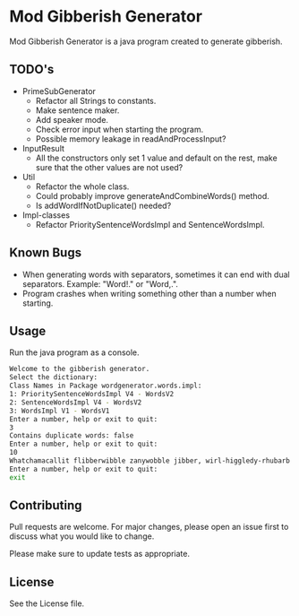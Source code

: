 # Mod Gibberish Generator

Mod Gibberish Generator is a java program created to generate gibberish.

## TODO's

*  PrimeSubGenerator
    * Refactor all Strings to constants.
    * Make sentence maker.
    * Add speaker mode.
    * Check error input when starting the program.
    * Possible memory leakage in readAndProcessInput?   
*  InputResult
    * All the constructors only set 1 value and default on the rest, make sure that the other values are not used?
*  Util
    * Refactor the whole class.
    * Could probably improve generateAndCombineWords() method.
    * Is addWordIfNotDuplicate() needed?
*  Impl-classes
    * Refactor PrioritySentenceWordsImpl and SentenceWordsImpl.
    
## Known Bugs

*  When generating words with separators, sometimes it can end with dual separators. Example: "Word!." or "Word,.".
*  Program crashes when writing something other than a number when starting.

## Usage

Run the java program as a console.

```bash
Welcome to the gibberish generator.
Select the dictionary:
Class Names in Package wordgenerator.words.impl:
1: PrioritySentenceWordsImpl V4 - WordsV2
2: SentenceWordsImpl V4 - WordsV2
3: WordsImpl V1 - WordsV1
Enter a number, help or exit to quit: 
3
Contains duplicate words: false
Enter a number, help or exit to quit: 
10
Whatchamacallit flibberwibble zanywobble jibber, wirl-higgledy-rhubarb dingy brouhaha.
Enter a number, help or exit to quit: 
exit


```

## Contributing

Pull requests are welcome. For major changes, please open an issue first
to discuss what you would like to change.

Please make sure to update tests as appropriate.

## License

See the License file.
